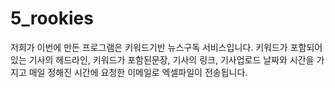 # 5_rookies

저희가 이번에 만든 프로그램은 키워드기반 뉴스구독 서비스입니다.
키워드가 포함되어 있는 기사의 헤드라인, 키워드가 포함된문장, 기사의 링크, 기사업로드 날짜와 시간을 가지고
매일 정해진 시간에 요청한 이메일로 엑셀파일이 전송됩니다.
